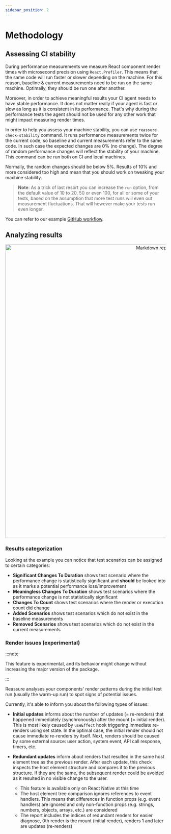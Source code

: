 ```yaml
---
sidebar_position: 2
---
```


# Methodology

## Assessing CI stability

During performance measurements we measure React component render times with microsecond precision using `React.Profiler`. This means
that the same code will run faster or slower depending on the machine. For this reason,
baseline & current measurements need to be run on the same machine. Optimally, they should be run one after another.

Moreover, in order to achieve meaningful results your CI agent needs to have stable performance. It does not matter
really if your agent is fast or slow as long as it is consistent in its performance. That's why during the performance
tests the agent should not be used for any other work that might impact measuring render times.

In order to help you assess your machine stability, you can use `reassure check-stability` command. It runs performance
measurements twice for the current code, so baseline and current measurements refer to the same code. In such case the
expected changes are 0% (no change). The degree of random performance changes will reflect the stability of your machine.
This command can be run both on CI and local machines.

Normally, the random changes should be below 5%. Results of 10% and more considered too high and mean that you should
work on tweaking your machine stability.

> **Note**: As a trick of last resort you can increase the `run` option, from the default value of 10 to 20, 50 or even 100, for all or some of your tests, based on the assumption that more test runs will even out measurement fluctuations. That will however make your tests run even longer.

You can refer to our example [GitHub workflow](https://github.com/callstack/reassure/blob/main/.github/workflows/stability.yml).

## Analyzing results

<p align="center">
<img src="https://github.com/callstack/reassure/raw/main/packages/reassure/docs/report-markdown.png" width="920px" alt="Markdown report" />
</p>

### Results categorization

Looking at the example you can notice that test scenarios can be assigned to certain categories:

- **Significant Changes To Duration** shows test scenario where the performance change is statistically significant and **should** be looked into as it marks a potential performance loss/improvement
- **Meaningless Changes To Duration** shows test scenarios where the performance change is not statistically significant
- **Changes To Count** shows test scenarios where the render or execution count did change
- **Added Scenarios** shows test scenarios which do not exist in the baseline measurements
- **Removed Scenarios** shows test scenarios which do not exist in the current measurements

### Render issues (experimental)

:::note

This feature is experimental, and its behavior might change without increasing the major version of the package.

:::

Reassure analyses your components' render patterns during the initial test run (usually the warm-up run) to spot signs of potential issues.

Currently, it's able to inform you about the following types of issues:

- **Initial updates** informs about the number of updates (= re-renders) that happened immediately (synchronously) after the mount (= initial render). This is most likely caused by `useEffect` hook triggering immediate re-renders using set state. In the optimal case, the initial render should not cause immediate re-renders by itself. Next, renders should be caused by some external source: user action, system event, API call response, timers, etc.

- **Redundant updates** inform about renders that resulted in the same host element tree as the previous render. After each update, this check inspects the host element structure and compares it to the previous structure. If they are the same, the subsequent render could be avoided as it resulted in no visible change to the user.
  - This feature is available only on React Native at this time
  - The host element tree comparison ignores references to event handlers. This means that differences in function props (e.g. event handlers) are ignored and only non-function props (e.g. strings, numbers, objects, arrays, etc.) are considered
  - The report includes the indices of redundant renders for easier diagnose, 0th render is the mount (initial render), renders 1 and later are updates (re-renders)
